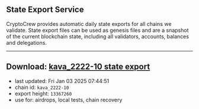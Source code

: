## State Export Service
CryptoCrew provides automatic daily state exports for all chains we validate. State export files can be used as genesis files and are a snapshot of the current blockchain state, including all validators, accounts, balances and delegations.

---
**Download: [kava_2222-10 state export](https://dl-eu2.ccvalidators.com/SERVICE/kava/kava_2222-10_export_13367260.json)**
---

- last updated: Fri Jan 03 2025 07:44:51
- chain id: `kava_2222-10`
- export height: `13367260`
- use for: airdrops, local tests, chain recovery
